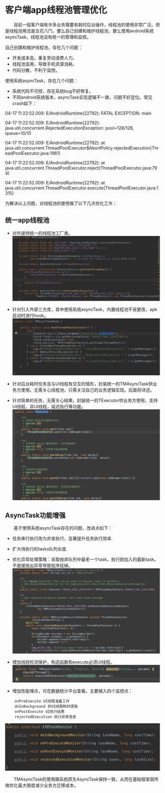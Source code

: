 # 客户端app线程池管理优化

&emsp;&emsp;目前一般客户端有许多业务需要有耗时后台操作，线程池的使用非常广泛。但是线程池用法是五花八门，要么自己创建和维护线程池，要么使用android系统asyncTask，线程池没有统一的管理和监控。

自己创建和维护线程池，存在几个问题：

* 开发成本高，重复劳动浪费人力。
* 线程池滥用，导致手机资源消耗。
* 代码分散，不利于监控。

使用系统asyncTask，存在几个问题：

* 系统代码不可控，存在系统bug不好修复。
* 不同android系统版本，asyncTask实现逻辑不一致，问题不好定位。常见crash如下：

04-17 11:22:52.009: E/AndroidRuntime(22792): FATAL EXCEPTION: main

04-17 11:22:52.009: E/AndroidRuntime(22792): java.util.concurrent.RejectedExecutionException: pool=128/128, queue=10/10

04-17 11:22:52.009: E/AndroidRuntime(22792): at java.util.concurrent.ThreadPoolExecutor$AbortPolicy.rejectedExecution(ThreadPoolExecutor.java:1961)

04-17 11:22:52.009: E/AndroidRuntime(22792): at java.util.concurrent.ThreadPoolExecutor.reject(ThreadPoolExecutor.java:794)

04-17 11:22:52.009: E/AndroidRuntime(22792): at java.util.concurrent.ThreadPoolExecutor.execute(ThreadPoolExecutor.java:1315)


为解决以上问题，对线程池的使用做了以下几点优化工作：

## 统一app线程池

* 对外提供统一的线程池工厂类。
![image](https://raw.githubusercontent.com/juefei/android-tech-album/master/异步框架asyncTask优化/globalThreadPool.png)

* 针对引入外部三方库，其中使用系统asyncTask，内置线程池不易更改，apk启动时进行hook。
![image](https://raw.githubusercontent.com/juefei/android-tech-album/master/异步框架asyncTask优化/asyncTaskHook.png)

* 针对后台耗时任务且与UI线程有交互的情形，封装统一的TMAsyncTask供业务方使用。无需关心线程池，只需关注自己的业务逻辑实现。后面将详述。
* 针对简单的任务，无需关心结果，封装统一的TExecutor供业务方使用，支持UI线程，非UI线程，延迟执行等功能。
![image](https://raw.githubusercontent.com/juefei/android-tech-album/master/异步框架asyncTask优化/simpleTask.png)

## AsyncTask功能增强   
&emsp;&emsp;基于使用系统asyncTask存在的问题，改进点如下：

 * 任务串行执行改为并发执行，显著提升任务执行效率.
 * 扩大待执行的tasks队列长度.
 * 优化异常处理策略：采取抛弃队列中最老一个task，执行刚加入的最新task。不直接抛出异常导致程序挂掉。
![image](https://raw.githubusercontent.com/juefei/android-tech-album/master/异步框架asyncTask优化/asyncTaskException.png)

 * 增加线程检测保护，构造函数和execute必须UI线程。
![image](https://raw.githubusercontent.com/juefei/android-tech-album/master/异步框架asyncTask优化/asyncTaskExecute.png)

 * 增加性能埋点，可在数据统计平台查看。主要植入四个监控点：
        
        onPreExecute UI线程准备工作
        doInBackground 非UI线程耗时逻辑
        onPostExecute UI执行结果
        rejectedExecution 执行异常信息
![image](https://raw.githubusercontent.com/juefei/android-tech-album/master/异步框架asyncTask优化/asyncTaskMonitor.png)
    
&emsp;&emsp;TMAsyncTask的使用跟系统原生AsyncTask保持一致，从而在基础框架层所做优化最大限度减少业务方迁移成本。
